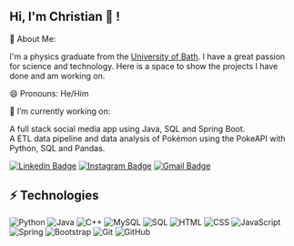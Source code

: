 ## Hi, I'm Christian 👋 !

💬 About Me:

I'm a physics graduate from the [University of Bath](https://www.bath.ac.uk/). 
I have a great passion for science and technology.
Here is a space to show the projects I have done and am working on.

😄 Pronouns: 
He/Him

🔭 I’m currently working on:

A full stack social media app using Java, SQL and Spring Boot.     
A ETL data pipeline and data analysis of Pokémon using the PokeAPI with Python, SQL and Pandas.

[![Linkedin Badge](https://img.shields.io/badge/-jarjatc-blue?style=flat-square&logo=Linkedin&logoColor=white&link=https://www.linkedin.com/in/jarjatc/)](www.linkedin.com/in/jarjatc/)
[![Instagram Badge](https://img.shields.io/badge/-thekrikri99-purple?style=flat-square&logo=instagram&logoColor=white&link=https://www.instagram.com/thekrikri99/)](https://www.instagram.com/thekrikri99/)
[![Gmail Badge](https://img.shields.io/badge/-jarjatc@gmail.com-c14438?style=flat-square&logo=Gmail&logoColor=white&link=mailto:jarjatc@gmail.com)](mailto:jarjatc@gmail.com)

## ⚡ Technologies

![Python](https://img.shields.io/badge/-Python-black?style=flat-square&logo=Python)
![Java](https://img.shields.io/badge/-java-E34A86?style=flat-square&logo=java)
![C++](https://img.shields.io/badge/-C++-00599C?style=flat-square&logo=c)
![MySQL](https://img.shields.io/badge/-MySQL-black?style=flat-square&logo=mysql)
![SQL](https://img.shields.io/badge/Microsoft_SQL_Server-CC2927?style=flat-square&logo=microsoft-sql-server&logoColor=white)
![HTML](https://img.shields.io/badge/HTML-239120?style=flat-square&logo=html&logoColor=white)
![CSS](https://img.shields.io/badge/CSS-239120?style=flat-square&logo=css3)
![JavaScript](https://img.shields.io/badge/-JavaScript-black?style=flat-square&logo=javascript)
![Spring](https://img.shields.io/badge/Spring-6DB33F?style=flat-square&logo=spring&logoColor=white)
![Bootstrap](https://img.shields.io/badge/-Bootstrap-563D7C?style=flat-square&logo=bootstrap)
![Git](https://img.shields.io/badge/-Git-black?style=flat-square&logo=git)
![GitHub](https://img.shields.io/badge/-GitHub-181717?style=flat-square&logo=github)


<!--
**jarjc001/jarjc001** is a ✨ _special_ ✨ repository because its `README.md` (this file) appears on your GitHub profile.

Here are some ideas to get you started:

- 🔭 I’m currently working on ...
- 🌱 I’m currently learning ...
- 👯 I’m looking to collaborate on ...
- 🤔 I’m looking for help with ...
- 💬 Ask me about ...
- 📫 How to reach me: ...
- 😄 Pronouns: ...
- ⚡ Fun fact: ...
-->
